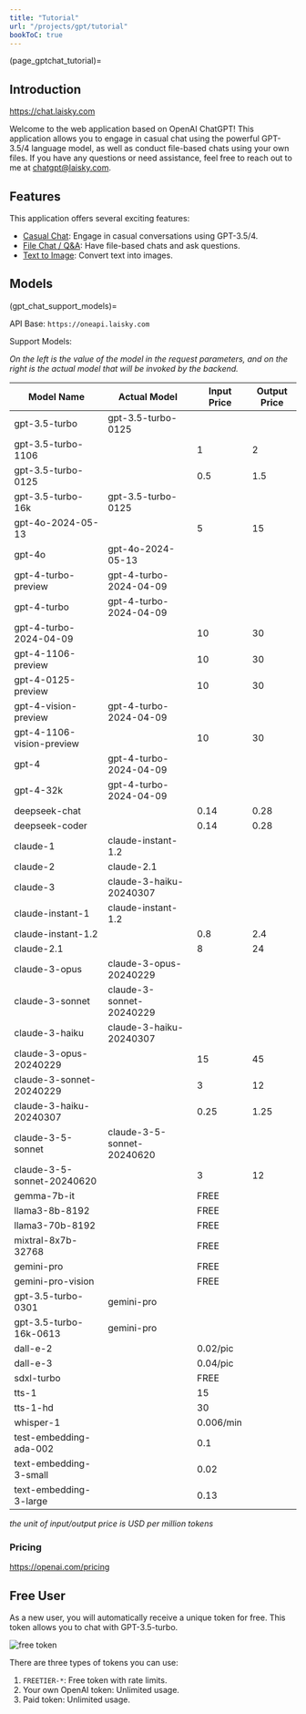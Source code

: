 ```yaml
---
title: "Tutorial"
url: "/projects/gpt/tutorial"
bookToC: true
---
```


(page_gptchat_tutorial)=

## Introduction

<https://chat.laisky.com>

Welcome to the web application based on OpenAI ChatGPT! This application allows you to engage in casual chat using the powerful GPT-3.5/4 language model, as well as conduct file-based chats using your own files. If you have any questions or need assistance, feel free to reach out to me at <chatgpt@laisky.com>.

## Features

This application offers several exciting features:

- [Casual Chat](@page_casual_chat): Engage in casual conversations using GPT-3.5/4.
- [File Chat / Q&amp;A](@page_file_chat): Have file-based chats and ask questions.
- [Text to Image](@page_file_image): Convert text into images.

## Models

(gpt_chat_support_models)=

API Base: `https://oneapi.laisky.com`

Support Models:

_On the left is the value of the model in the request parameters, and on the right is the actual model that will be invoked by the backend._

| Model Name                 | Actual Model               | Input Price | Output Price |
| -------------------------- | -------------------------- | ----------- | ------------ |
| gpt-3.5-turbo              | gpt-3.5-turbo-0125         |             |              |
| gpt-3.5-turbo-1106         |                            | 1           | 2            |
| gpt-3.5-turbo-0125         |                            | 0.5         | 1.5          |
| gpt-3.5-turbo-16k          | gpt-3.5-turbo-0125         |             |              |
| gpt-4o-2024-05-13          |                            | 5           | 15           |
| gpt-4o                     | gpt-4o-2024-05-13          |             |              |
| gpt-4-turbo-preview        | gpt-4-turbo-2024-04-09     |             |              |
| gpt-4-turbo                | gpt-4-turbo-2024-04-09     |             |              |
| gpt-4-turbo-2024-04-09     |                            | 10          | 30           |
| gpt-4-1106-preview         |                            | 10          | 30           |
| gpt-4-0125-preview         |                            | 10          | 30           |
| gpt-4-vision-preview       | gpt-4-turbo-2024-04-09     |             |              |
| gpt-4-1106-vision-preview  |                            | 10          | 30           |
| gpt-4                      | gpt-4-turbo-2024-04-09     |             |              |
| gpt-4-32k                  | gpt-4-turbo-2024-04-09     |             |              |
| deepseek-chat              |                            | 0.14        | 0.28         |
| deepseek-coder             |                            | 0.14        | 0.28         |
| claude-1                   | claude-instant-1.2         |             |              |
| claude-2                   | claude-2.1                 |             |              |
| claude-3                   | claude-3-haiku-20240307    |             |              |
| claude-instant-1           | claude-instant-1.2         |             |              |
| claude-instant-1.2         |                            | 0.8         | 2.4          |
| claude-2.1                 |                            | 8           | 24           |
| claude-3-opus              | claude-3-opus-20240229     |             |              |
| claude-3-sonnet            | claude-3-sonnet-20240229   |             |              |
| claude-3-haiku             | claude-3-haiku-20240307    |             |              |
| claude-3-opus-20240229     |                            | 15          | 45           |
| claude-3-sonnet-20240229   |                            | 3           | 12           |
| claude-3-haiku-20240307    |                            | 0.25        | 1.25         |
| claude-3-5-sonnet          | claude-3-5-sonnet-20240620 |             |              |
| claude-3-5-sonnet-20240620 |                            | 3           | 12           |
| gemma-7b-it                |                            | FREE        |              |
| llama3-8b-8192             |                            | FREE        |              |
| llama3-70b-8192            |                            | FREE        |              |
| mixtral-8x7b-32768         |                            | FREE        |              |
| gemini-pro                 |                            | FREE        |              |
| gemini-pro-vision          |                            | FREE        |              |
| gpt-3.5-turbo-0301         | gemini-pro                 |             |              |
| gpt-3.5-turbo-16k-0613     | gemini-pro                 |             |              |
| dall-e-2                   |                            | 0.02/pic    |              |
| dall-e-3                   |                            | 0.04/pic    |              |
| sdxl-turbo                 |                            | FREE        |              |
| tts-1                      |                            | 15          |              |
| tts-1-hd                   |                            | 30          |              |
| whisper-1                  |                            | 0.006/min   |              |
| test-embedding-ada-002     |                            | 0.1         |              |
| text-embedding-3-small     |                            | 0.02        |              |
| text-embedding-3-large     |                            | 0.13        |              |

_the unit of input/output price is USD per million tokens_

### Pricing

<https://openai.com/pricing>

## Free User

As a new user, you will automatically receive a unique token for free. This token allows you to chat with GPT-3.5-turbo.

![free token](https://s3.laisky.com/uploads/2023/09/free-token.png)

There are three types of tokens you can use:

1. `FREETIER-*`: Free token with rate limits.
2. Your own OpenAI token: Unlimited usage.
3. Paid token: Unlimited usage.
